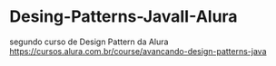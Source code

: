 # Desing-Patterns-JavaII-Alura
segundo curso de Design Pattern da Alura
https://cursos.alura.com.br/course/avancando-design-patterns-java
